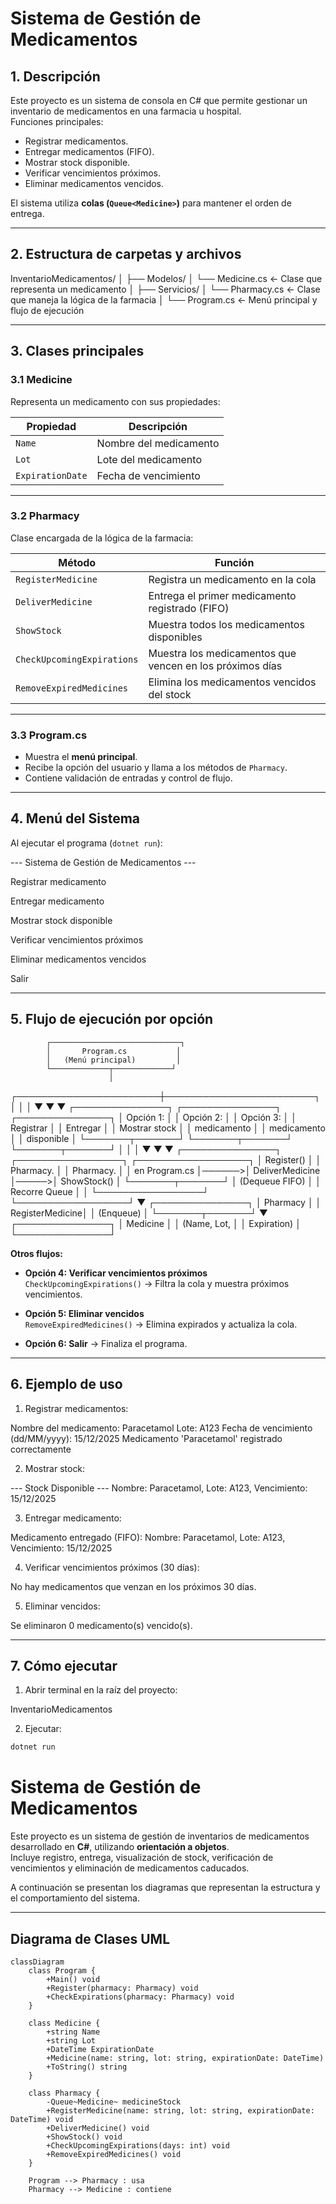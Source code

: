 # Sistema de Gestión de Medicamentos

## 1. Descripción
Este proyecto es un sistema de consola en C# que permite gestionar un inventario de medicamentos en una farmacia u hospital.  
Funciones principales:

- Registrar medicamentos.  
- Entregar medicamentos (FIFO).  
- Mostrar stock disponible.  
- Verificar vencimientos próximos.  
- Eliminar medicamentos vencidos.  

El sistema utiliza **colas (`Queue<Medicine>`)** para mantener el orden de entrega.

---

## 2. Estructura de carpetas y archivos
InventarioMedicamentos/
│
├── Modelos/
│ └── Medicine.cs ← Clase que representa un medicamento
│
├── Servicios/
│ └── Pharmacy.cs ← Clase que maneja la lógica de la farmacia
│
└── Program.cs ← Menú principal y flujo de ejecución

---

## 3. Clases principales

### 3.1 Medicine
Representa un medicamento con sus propiedades:

| Propiedad        | Descripción                        |
|-----------------|------------------------------------|
| `Name`          | Nombre del medicamento             |
| `Lot`           | Lote del medicamento               |
| `ExpirationDate`| Fecha de vencimiento               |

---

### 3.2 Pharmacy
Clase encargada de la lógica de la farmacia:

| Método                     | Función                                                          |
|-----------------------------|-----------------------------------------------------------------|
| `RegisterMedicine`          | Registra un medicamento en la cola                               |
| `DeliverMedicine`           | Entrega el primer medicamento registrado (FIFO)                 |
| `ShowStock`                 | Muestra todos los medicamentos disponibles                      |
| `CheckUpcomingExpirations`  | Muestra los medicamentos que vencen en los próximos días        |
| `RemoveExpiredMedicines`    | Elimina los medicamentos vencidos del stock                     |

---

### 3.3 Program.cs
- Muestra el **menú principal**.  
- Recibe la opción del usuario y llama a los métodos de `Pharmacy`.  
- Contiene validación de entradas y control de flujo.

---

## 4. Menú del Sistema

Al ejecutar el programa (`dotnet run`):

--- Sistema de Gestión de Medicamentos ---

Registrar medicamento

Entregar medicamento

Mostrar stock disponible

Verificar vencimientos próximos

Eliminar medicamentos vencidos

Salir


---

## 5. Flujo de ejecución por opción

            ┌─────────────────────────────┐
            │       Program.cs           │
            │   (Menú principal)         │
            └─────────────┬─────────────┘
                          │
  ┌───────────────────────┼────────────────────────┐
  │                       │                        │
  ▼                       ▼                        ▼
┌───────────────┐ ┌───────────────┐ ┌───────────────┐
│ Opción 1: │ │ Opción 2: │ │ Opción 3: │
│ Registrar │ │ Entregar │ │ Mostrar stock │
│ medicamento │ │ medicamento │ │ disponible │
└───────┬───────┘ └───────┬───────┘ └───────┬───────┘
│ │ │
▼ ▼ ▼
┌───────────────┐ ┌─────────────────┐ ┌──────────────────┐
│ Register() │ │ Pharmacy. │ │ Pharmacy. │
│ en Program.cs │──────>│ DeliverMedicine │─────>│ ShowStock() │
└───────┬───────┘ │ (Dequeue FIFO) │ │ Recorre Queue │
│ └─────────────────┘ └──────────────────┘
▼
┌───────────────┐
│ Pharmacy │
│ RegisterMedicine│
│ (Enqueue) │
└───────┬───────┘
▼
┌───────────────┐
│ Medicine │
│ (Name, Lot, │
│ Expiration) │
└───────────────┘

**Otros flujos:**

- **Opción 4: Verificar vencimientos próximos**  
  `CheckUpcomingExpirations()` → Filtra la cola y muestra próximos vencimientos.  

- **Opción 5: Eliminar vencidos**  
  `RemoveExpiredMedicines()` → Elimina expirados y actualiza la cola.  

- **Opción 6: Salir** → Finaliza el programa.

---

## 6. Ejemplo de uso

1. Registrar medicamentos:

Nombre del medicamento: Paracetamol
Lote: A123
Fecha de vencimiento (dd/MM/yyyy): 15/12/2025
Medicamento 'Paracetamol' registrado correctamente

2. Mostrar stock:

--- Stock Disponible ---
Nombre: Paracetamol, Lote: A123, Vencimiento: 15/12/2025

3. Entregar medicamento:

Medicamento entregado (FIFO): Nombre: Paracetamol, Lote: A123, Vencimiento: 15/12/2025

4. Verificar vencimientos próximos (30 días):

No hay medicamentos que venzan en los próximos 30 días.

5. Eliminar vencidos:

Se eliminaron 0 medicamento(s) vencido(s).

---

## 7. Cómo ejecutar

1. Abrir terminal en la raíz del proyecto:

InventarioMedicamentos


2. Ejecutar:

```bash
dotnet run

```
# Sistema de Gestión de Medicamentos

Este proyecto es un sistema de gestión de inventarios de medicamentos desarrollado en **C#**, utilizando **orientación a objetos**.  
Incluye registro, entrega, visualización de stock, verificación de vencimientos y eliminación de medicamentos caducados.  

A continuación se presentan los diagramas que representan la estructura y el comportamiento del sistema.

---

## Diagrama de Clases UML

```mermaid
classDiagram
    class Program {
        +Main() void
        +Register(pharmacy: Pharmacy) void
        +CheckExpirations(pharmacy: Pharmacy) void
    }

    class Medicine {
        +string Name
        +string Lot
        +DateTime ExpirationDate
        +Medicine(name: string, lot: string, expirationDate: DateTime)
        +ToString() string
    }

    class Pharmacy {
        -Queue~Medicine~ medicineStock
        +RegisterMedicine(name: string, lot: string, expirationDate: DateTime) void
        +DeliverMedicine() void
        +ShowStock() void
        +CheckUpcomingExpirations(days: int) void
        +RemoveExpiredMedicines() void
    }

    Program --> Pharmacy : usa
    Pharmacy --> Medicine : contiene



